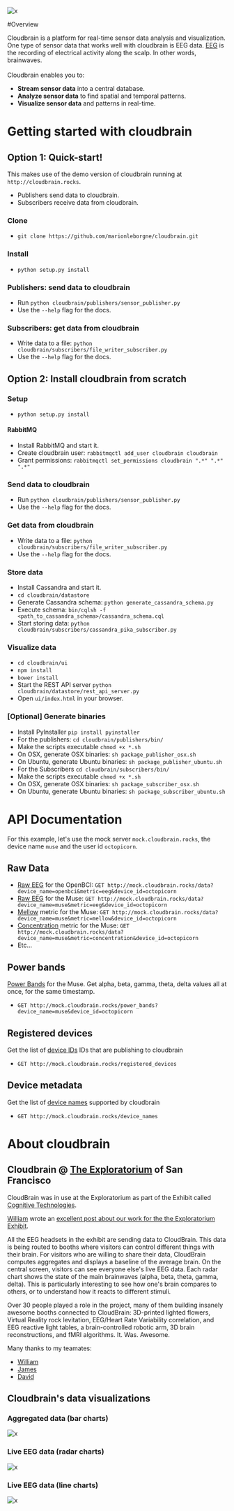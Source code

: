 ![x](https://raw.githubusercontent.com/marionleborgne/cloudbrain/master/cloudbrain/ui/images/cb-logo-low-res.png)

#Overview

Cloudbrain is a platform for real-time sensor data analysis and visualization. 
<br>
One type of sensor data that works well with cloudbrain is EEG data. [EEG](http://en.wikipedia.org/wiki/Electroencephalography) is the recording of electrical activity along the scalp. In other words, brainwaves.
<br>
<br>
Cloudbrain enables you to:
- **Stream sensor data** into a central database.
- **Analyze sensor data** to find spatial and temporal patterns.
- **Visualize sensor data** and patterns in real-time.

# Getting started with cloudbrain

## Option 1: Quick-start!
This makes use of the demo version of cloudbrain running at `http://cloudbrain.rocks`.
* Publishers send data to cloudbrain.
* Subscribers receive data from cloudbrain.

### Clone
* `git clone https://github.com/marionleborgne/cloudbrain.git`

### Install
* `python setup.py install`

### Publishers: send data to cloudbrain
* Run `python cloudbrain/publishers/sensor_publisher.py`
* Use the `--help` flag for the docs.

### Subscribers: get data from cloudbrain
* Write data to a file: `python cloudbrain/subscribers/file_writer_subscriber.py`
* Use the `--help` flag for the docs.

## Option 2: Install cloudbrain from scratch 

### Setup 
* `python setup.py install`

#### RabbitMQ

* Install RabbitMQ and start it.
* Create cloudbrain user: `rabbitmqctl add_user cloudbrain cloudbrain`
* Grant permissions: `rabbitmqctl set_permissions cloudbrain ".*" ".*" ".*"`

### Send data to cloudbrain
* Run `python cloudbrain/publishers/sensor_publisher.py`
* Use the `--help` flag for the docs.

### Get data from cloudbrain
* Write data to a file: `python cloudbrain/subscribers/file_writer_subscriber.py`
* Use the `--help` flag for the docs.

### Store data 
* Install Cassandra and start it.
* `cd cloudbrain/datastore`
* Generate Cassandra schema: `python generate_cassandra_schema.py`
* Execute schema: `bin/cqlsh -f <path_to_cassandra_schema>/cassandra_schema.cql`
* Start storing data: `python cloudbrain/subscribers/cassandra_pika_subscriber.py`

### Visualize data
* `cd cloudbrain/ui`
* `npm install`
* `bower install`
* Start the REST API server `python cloudbrain/datastore/rest_api_server.py`
* Open `ui/index.html` in your browser.

### [Optional] Generate binaries
* Install PyInstaller `pip install pyinstaller`
* For the publishers: `cd cloudbrain/publishers/bin/`
* Make the scripts executable `chmod +x *.sh`
* On OSX, generate OSX binaries: `sh package_publisher_osx.sh`
* On Ubuntu,  generate Ubuntu binaries: `sh package_publisher_ubuntu.sh`
* For the Subscribers `cd cloudbrain/subscribers/bin/`
* Make the scripts executable `chmod +x *.sh`
* On OSX, generate OSX binaries: `sh package_subscriber_osx.sh`
* On Ubuntu,  generate Ubuntu binaries: `sh package_subscriber_ubuntu.sh`

# API Documentation
For this example, let's use the mock server `mock.cloudbrain.rocks`, the device name `muse` and the user id `octopicorn`.

## Raw Data
* [Raw EEG](http://mock.cloudbrain.rocks/data?device_name=openbci&metric=eeg&device_id=octopicorn) for the OpenBCI: `GET http://mock.cloudbrain.rocks/data?device_name=openbci&metric=eeg&device_id=octopicorn`
* [Raw EEG](http://mock.cloudbrain.rocks/data?device_name=muse&metric=eeg&device_id=octopicorn) for the Muse: `GET http://mock.cloudbrain.rocks/data?device_name=muse&metric=eeg&device_id=octopicorn`
* [Mellow](http://mock.cloudbrain.rocks/data?device_name=muse&metric=mellow&device_id=octopicorn) metric for the Muse:  `GET http://mock.cloudbrain.rocks/data?device_name=muse&metric=mellow&device_id=octopicorn`
* [Concentration](http://mock.cloudbrain.rocks/data?device_name=muse&metric=concentration&device_id=octopicorn) metric for the Muse: `GET http://mock.cloudbrain.rocks/data?device_name=muse&metric=concentration&device_id=octopicorn`
* Etc...

## Power bands
[Power Bands](http://mock.cloudbrain.rocks/power_bands?device_name=muse&device_id=octopicorn) for the Muse. Get alpha, beta, gamma, theta, delta values all at once, for the same timestamp.
* `GET http://mock.cloudbrain.rocks/power_bands?device_name=muse&device_id=octopicorn`

## Registered devices
 Get the list of [device IDs](http://mock.cloudbrain.rocks/registered_devices) IDs that are publishing to cloudbrain
* `GET http://mock.cloudbrain.rocks/registered_devices`

## Device metadata
Get the list of [device names](http://mock.cloudbrain.rocks/device_names) supported by cloudbrain
*  `GET http://mock.cloudbrain.rocks/device_names`

# About cloudbrain

## Cloudbrain @ [The Exploratorium](http://www.exploratorium.edu) of San Francisco
CloudBrain was in use at the Exploratorium as part of the Exhibit called [Cognitive Technologies](http://www.exploratorium.edu/press-office/press-releases/new-exhibition-understanding-influencing-brain-activity-opens). 

[William](http://github.com/flysonic10) wrote an [excellent post about our work for the the Exploratorium Exhibit](http://willmakesthings.com/cognitive-technologies-the-exploratorium).

All the EEG headsets in the exhibit are sending data to CloudBrain. This data is being routed to booths where visitors can control different things with their brain. For visitors who are willing to share their data, CloudBrain computes aggregates and displays a baseline of the average brain. On the central screen, visitors can see everyone else's live EEG data. Each radar chart shows the state of the main brainwaves (alpha, beta, theta, gamma, delta). This is particularly interesting to see how one's brain compares to others, or to understand how it reacts to different stimuli.

Over 30 people played a role in the project, many of them building insanely awesome booths connected to CloudBrain: 3D-printed lighted flowers, Virtual Reality rock levitation, EEG/Heart Rate Variability correlation, and EEG reactive light tables, a brain-controlled robotic arm, 3D brain reconstructions, and fMRI algorithms. It. Was. Awesome.

Many thanks to my teamates:
* [William](http://github.com/flysonic10)
* [James](https://github.com/cyb3rnetic)
* [David](https://github.com/dvidsilva)

## Cloudbrain's data visualizations

### Aggregated data (bar charts)
![x](https://raw.githubusercontent.com/marionleborgne/cloudbrain/master/cloudbrain/ui/images/data-aggregates.png)

### Live EEG data (radar charts)
![x](https://raw.githubusercontent.com/marionleborgne/cloudbrain/master/cloudbrain/ui/images/radar-charts.png)

### Live EEG data (line charts)
![x](https://raw.githubusercontent.com/marionleborgne/cloudbrain/master/cloudbrain/ui/images/timeserie-data.png)

